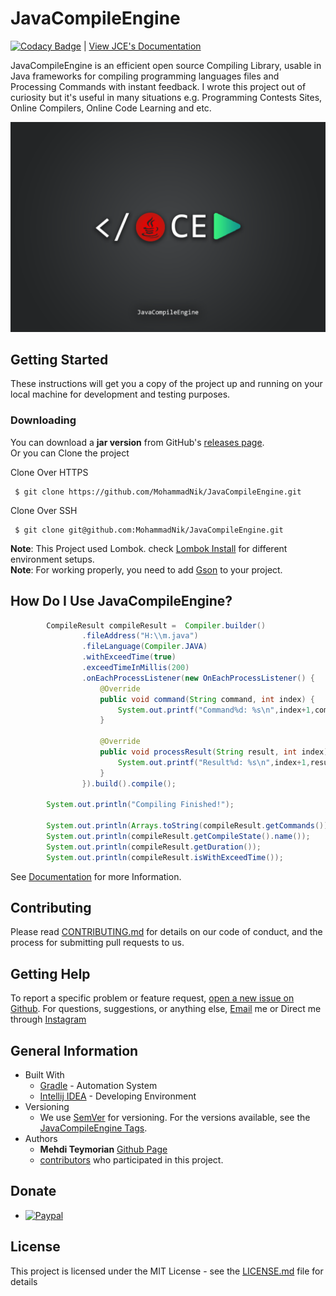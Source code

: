 # JavaCompileEngine
[![Codacy Badge](https://api.codacy.com/project/badge/Grade/bc5268d7ccb74ede9bf16b482ebfea79)](https://www.codacy.com?utm_source=github.com&amp;utm_medium=referral&amp;utm_content=MohammadNik/JavaCompileEngine&amp;utm_campaign=Badge_Grade) | [View JCE's Documentation](https://github.com/MohammadNik/JavaCompileEngine/wiki)

JavaCompileEngine is an efficient open source Compiling Library, usable in Java frameworks for compiling programming languages files and Processing Commands with instant feedback. I wrote this project out of curiosity but it's useful in many situations e.g. Programming Contests Sites, Online Compilers, Online Code Learning and etc.  

![JavaCompileEngine](https://github.com/MohammadNik/JavaCompileEngine/blob/master/images/javaCompileEngineLandScape.png)

## Getting Started

These instructions will get you a copy of the project up and running on your local machine for development and testing purposes.

### Downloading
You can download a **jar version** from GitHub's [releases page](https://github.com/MohammadNik/JavaCompileEngine/releases).  
Or you can Clone the project

Clone Over HTTPS
~~~git
 $ git clone https://github.com/MohammadNik/JavaCompileEngine.git
~~~
Clone Over SSH
~~~git
 $ git clone git@github.com:MohammadNik/JavaCompileEngine.git
~~~
**Note**: This Project used Lombok. check [Lombok Install](https://projectlombok.org/) for different environment setups.   
**Note**: For working properly, you need to add [Gson](https://github.com/google/gson) to your project.

## How Do I Use JavaCompileEngine?
~~~java
        CompileResult compileResult =  Compiler.builder()
                .fileAddress("H:\\m.java")
                .fileLanguage(Compiler.JAVA)
                .withExceedTime(true)
                .exceedTimeInMillis(200)
                .onEachProcessListener(new OnEachProcessListener() {
                    @Override
                    public void command(String command, int index) {
                        System.out.printf("Command%d: %s\n",index+1,command);
                    }

                    @Override
                    public void processResult(String result, int index) {
                        System.out.printf("Result%d: %s\n",index+1,result);
                    }
                }).build().compile();

        System.out.println("Compiling Finished!");

        System.out.println(Arrays.toString(compileResult.getCommands()));
        System.out.println(compileResult.getCompileState().name());
        System.out.println(compileResult.getDuration());
        System.out.println(compileResult.isWithExceedTime());
~~~
See [Documentation](https://github.com/MohammadNik/JavaCompileEngine/wiki) for more Information.

## Contributing

Please read [CONTRIBUTING.md](https://github.com/MohammadNik/JavaCompileEngine/blob/master/CONTRIBUTING.md) for details on our code of conduct, and the process for submitting pull requests to us.

## Getting Help
To report a specific problem or feature request, [open a new issue on Github](https://github.com/MohammadNik/JavaCompileEngine/blob/master/CONTRIBUTING.md). For questions, suggestions, or anything else, [Email](mailto:mehditeymorian322@gmail.com) me or Direct me through [Instagram](https://www.instagram.com/nik_teymorian/)


## General Information
- Built With
  -  [Gradle](https://maven.apache.org/) - Automation System
  -  [Intellij IDEA](https://www.jetbrains.com/idea/) - Developing Environment
- Versioning
  -  We use [SemVer](http://semver.org/) for versioning. For the versions available, see the [JavaCompileEngine Tags](https://github.com/MohammadNik/JavaCompileEngine/tags). 
- Authors
  -  **Mehdi Teymorian** [Github Page](https://github.com/MohammadNik) 
  - [contributors](https://github.com/MohammadNik/JavaCompileEngine/graphs/contributors) who participated in this project.
  
## Donate
- [![Paypal](https://www.paypalobjects.com/en_US/DK/i/btn/btn_donateCC_LG.gif)](https://www.paypal.com/cgi-bin/webscr?cmd=_s-xclick&hosted_button_id=WU5N5ND4T2RWQ&source=url/)

## License

This project is licensed under the MIT License - see the [LICENSE.md](https://github.com/MohammadNik/JavaCompileEngine/blob/master/LICENSE) file for details
